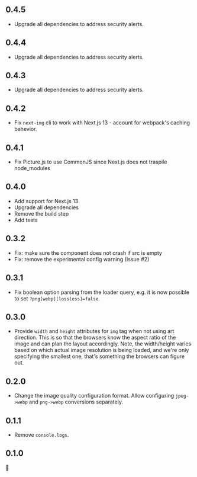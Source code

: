 ## 0.4.5

- Upgrade all dependencies to address security alerts.

## 0.4.4

- Upgrade all dependencies to address security alerts.

## 0.4.3

- Upgrade all dependencies to address security alerts.

## 0.4.2

- Fix `next-img` cli to work with Next.js 13 - account for webpack's caching bahevior.

## 0.4.1

- Fix Picture.js to use CommonJS since Next.js does not traspile node_modules

## 0.4.0

- Add support for Next.js 13
- Upgrade all dependencies
- Remove the build step
- Add tests

## 0.3.2

- Fix: make sure the <Picture /> component does not crash if src is empty
- Fix: remove the experimental config warning (Issue #2)

## 0.3.1

- Fix boolean option parsing from the loader query, e.g. it is now possible to set `?png[webp][lossless]=false`.

## 0.3.0

- Provide `width` and `height` attributes for `img` tag when not using art direction. This is so that the browsers know the aspect ratio of the image and can plan the layout accordingly. Note, the width/height varies based on which actual image resolution is being loaded, and we're only specifying the smallest one, that's something the browsers can figure out.

## 0.2.0

- Change the image quality configuration format. Allow configuring `jpeg->webp` and `png->webp` conversions separately.

## 0.1.1

- Remove `console.logs`.

## 0.1.0

🎉
